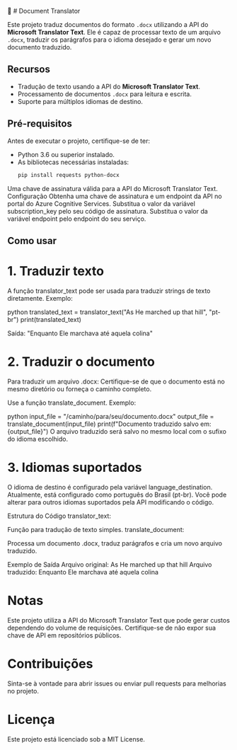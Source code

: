 :speech_balloon: # Document Translator

Este projeto traduz documentos do formato `.docx` utilizando a API do **Microsoft Translator Text**. Ele é capaz de processar texto de um arquivo `.docx`, traduzir os parágrafos para o idioma desejado e gerar um novo documento traduzido.

## Recursos
- Tradução de texto usando a API do **Microsoft Translator Text**.
- Processamento de documentos `.docx` para leitura e escrita.
- Suporte para múltiplos idiomas de destino.

## Pré-requisitos
Antes de executar o projeto, certifique-se de ter:
- Python 3.6 ou superior instalado.
- As bibliotecas necessárias instaladas:
  ```bash
  pip install requests python-docx
Uma chave de assinatura válida para a API do Microsoft Translator Text.
Configuração
Obtenha uma chave de assinatura e um endpoint da API no portal do Azure Cognitive Services.
Substitua o valor da variável subscription_key pelo seu código de assinatura.
Substitua o valor da variável endpoint pelo endpoint do seu serviço.

## Como usar

# 1. Traduzir texto

A função translator_text pode ser usada para traduzir strings de texto diretamente. Exemplo:

python
translated_text = translator_text("As He marched up that hill", "pt-br")
print(translated_text)

Saída: 
"Enquanto Ele marchava até aquela colina"

# 2. Traduzir o documento

Para traduzir um arquivo .docx:
Certifique-se de que o documento está no mesmo diretório ou forneça o caminho completo.

Use a função translate_document. Exemplo:

python
input_file = "/caminho/para/seu/documento.docx"
output_file = translate_document(input_file)
print(f"Documento traduzido salvo em: {output_file}")
O arquivo traduzido será salvo no mesmo local com o sufixo do idioma escolhido.

# 3. Idiomas suportados

O idioma de destino é configurado pela variável language_destination. Atualmente, está configurado como português do Brasil (pt-br). Você pode alterar para outros idiomas suportados pela API modificando o código.

Estrutura do Código
translator_text:

Função para tradução de texto simples.
translate_document: 

Processa um documento .docx, traduz parágrafos e cria um novo arquivo traduzido.

Exemplo de Saída
Arquivo original:
As He marched up that hill
Arquivo traduzido:
Enquanto Ele marchava até aquela colina

# Notas

Este projeto utiliza a API do Microsoft Translator Text que pode gerar custos dependendo do volume de requisições.
Certifique-se de não expor sua chave de API em repositórios públicos.

# Contribuições

Sinta-se à vontade para abrir issues ou enviar pull requests para melhorias no projeto.

# Licença

Este projeto está licenciado sob a MIT License.
